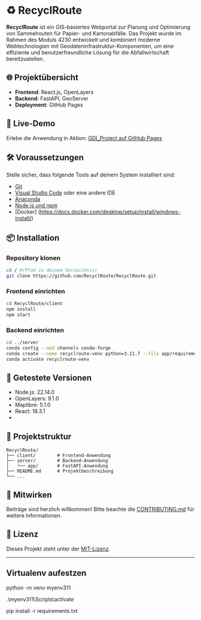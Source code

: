 # ♻️ RecyclRoute

**RecyclRoute** ist ein GIS-basiertes Webportal zur Planung und Optimierung von Sammelrouten für Papier- und Kartonabfälle. Das Projekt wurde im Rahmen des Moduls 4230 entwickelt und kombiniert moderne Webtechnologien mit Geodateninfrastruktur-Komponenten, um eine effiziente und benutzerfreundliche Lösung für die Abfallwirtschaft bereitzustellen.

## 🌐 Projektübersicht

- **Frontend**: React.js, OpenLayers
- **Backend**: FastAPI, GeoServer
- **Deployment**: GitHub Pages

## 🚀 Live-Demo

Erlebe die Anwendung in Aktion: [GDI_Project auf GitHub Pages](https://314a.github.io/GDI_Project/)

## 🛠️ Voraussetzungen

Stelle sicher, dass folgende Tools auf deinem System installiert sind:

- [Git](https://git-scm.com/)
- [Visual Studio Code](https://code.visualstudio.com/) oder eine andere IDE
- [Anaconda](https://www.anaconda.com/)
- [Node.js und npm](https://nodejs.org/)
- [Docker] (https://docs.docker.com/desktop/setup/install/windows-install/)

## 📦 Installation

### Repository klonen

```bash
cd / #(Pfad zu deinem Verzeichnis)
git clone https://github.com/RecyclRoute/RecyclRoute.git
```

### Frontend einrichten

```bash
cd RecyclRoute/client
npm install
npm start
```

### Backend einrichten

```bash
cd ../server
conda config --add channels conda-forge
conda create --name recyclroute-venv python=3.11.7 --file app/requirements.txt
conda activate recyclroute-venv
```

## 🧪 Getestete Versionen

- Node.js: 22.14.0
- OpenLayers: 9.1.0
- Maplibre: 5.1.0
- React: 18.3.1
-

## 📁 Projektstruktur

```
RecyclRoute/
├── client/        # Frontend-Anwendung
├── server/        # Backend-Anwendung
│   └── app/       # FastAPI-Anwendung
├── README.md      # Projektbeschreibung
└── ...
```

## 🤝 Mitwirken

Beiträge sind herzlich willkommen! Bitte beachte die [CONTRIBUTING.md](CONTRIBUTING.md) für weitere Informationen.

## 📄 Lizenz

Dieses Projekt steht unter der [MIT-Lizenz](LICENSE).

---

## Virtualenv aufestzen

python -m venv myenv311

.\myenv311\Scripts\activate

pip install -r requirements.txt

